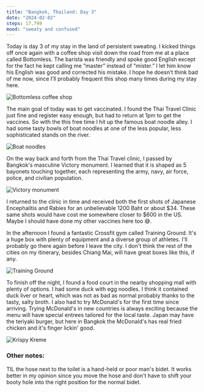 ```yaml
---
title: "Bangkok, Thailand: Day 3"
date: "2024-02-02"
steps: 17,799
mood: "sweaty and confused"
---
```


Today is day 3 of my stay in the land of persistent sweating. I kicked things off once again with a coffee shop visit down the road from me at a place called Bottomless. The barista was friendly and spoke good English except for the fact he kept calling me “master” instead of “mister.” I let him know his English was good and corrected his mistake. I hope he doesn’t think bad of me now, since I’ll probably frequent this shop many times during my stay here.

![Bottomless coffee shop](/images/bottomless.jpeg)

The main goal of today was to get vaccinated. I found the Thai Travel Clinic just fine and register easy enough, but had to return at 1pm to get the vaccines. So with the this free time I hit up the famous boat noodle alley. I had some tasty bowls of boat noodles at one of the less popular, less sophisticated stands on the river.

![Boat noodles](/images/boat-noodles.jpeg)

On the way back and forth from the Thai Travel clinic, I passed by Bangkok's masculine Victory monument. I learned that it is shaped as 5 bayonets touching together, each representing the army, navy, air force, police, and civilian population.

![Victory monument](/images/victory-monument.jpeg)

I returned to the clinic in time and received both the first shots of Japanese Encephalitis and Rabies for an unbelievable 1200 Baht or about $34. These same shots would have cost me somewhere closer to $600 in the US. Maybe I should have done my other vaccines here too 😅.

In the afternoon I found a fantastic Crossfit gym called Training Ground. It's a huge box with plenty of equipment and a diverse group of athletes. I'll probably go there again before I leave the city. I don't think the rest of the cities on my itinerary, besides Chiang Mai, will have great boxes like this, if any.

![Training Ground](/images/training-ground.jpeg)

To finish off the night, I found a food court in the nearby shopping mall with plenty of options. I had some duck with egg noodles. I think it contained duck liver or heart, which was not as bad as normal probably thanks to the tasty, salty broth. I also had to try McDonald's for the first time since arriving. Trying McDonald's in new countries is always exciting because the menu will have special entrees tailored for the local taste. Japan may have the teriyaki burger, but here in Bangkok the McDonald's has real fried chicken and it's finger lickin' good.

![Krispy Kreme](/images/kk.jpeg)

### Other notes:

TIL the hose next to the toilet is a hand-held or poor man's bidet. It works better in my opinion since you move the hose and don't have to shift your booty hole into the right position for the normal bidet.
